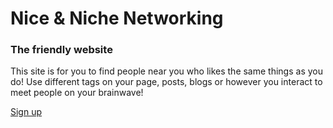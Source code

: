 <!-- index.html -->
<!DOCTYPE html>
<html>
  <head>
   
  </head>
</html>

<body>
<h1>Nice & Niche Networking</h1>
<h3>The friendly website</h3>
<p>This site is for you to find people near you who likes the same things as you do! 
Use different tags on your page, posts, blogs or however you interact to meet people on your brainwave!</p>

<a href="signup.html">Sign up</a>
